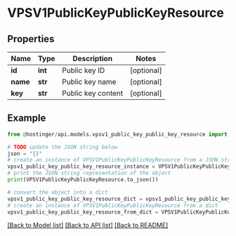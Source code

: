 # VPSV1PublicKeyPublicKeyResource


## Properties

Name | Type | Description | Notes
------------ | ------------- | ------------- | -------------
**id** | **int** | Public key ID | [optional] 
**name** | **str** | Public key name | [optional] 
**key** | **str** | Public key content | [optional] 

## Example

```python
from @hostinger/api.models.vpsv1_public_key_public_key_resource import VPSV1PublicKeyPublicKeyResource

# TODO update the JSON string below
json = "{}"
# create an instance of VPSV1PublicKeyPublicKeyResource from a JSON string
vpsv1_public_key_public_key_resource_instance = VPSV1PublicKeyPublicKeyResource.from_json(json)
# print the JSON string representation of the object
print(VPSV1PublicKeyPublicKeyResource.to_json())

# convert the object into a dict
vpsv1_public_key_public_key_resource_dict = vpsv1_public_key_public_key_resource_instance.to_dict()
# create an instance of VPSV1PublicKeyPublicKeyResource from a dict
vpsv1_public_key_public_key_resource_from_dict = VPSV1PublicKeyPublicKeyResource.from_dict(vpsv1_public_key_public_key_resource_dict)
```
[[Back to Model list]](../README.md#documentation-for-models) [[Back to API list]](../README.md#documentation-for-api-endpoints) [[Back to README]](../README.md)


